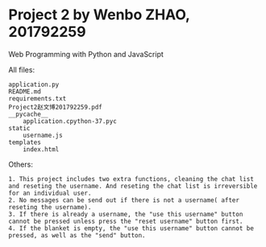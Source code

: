 # Project 2 by Wenbo ZHAO, 201792259

Web Programming with Python and JavaScript

All files:
	
	application.py
	README.md
	requirements.txt
	Project2赵文博201792259.pdf
	__pycache__
		application.cpython-37.pyc
	static
		username.js
	templates
		index.html

Others:

	1. This project includes two extra functions, cleaning the chat list and reseting the username. And reseting the chat list is irreversible for an individual user. 
	2. No messages can be send out if there is not a username( after reseting the username). 
	3. If there is already a username, the "use this username" button cannot be pressed unless press the "reset username" button first.
	4. If the blanket is empty, the "use this username" button cannot be pressed, as well as the "send" button.
